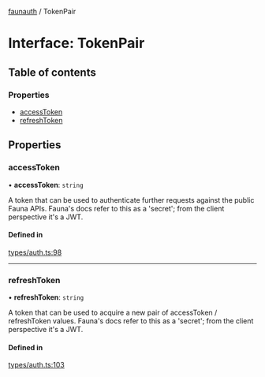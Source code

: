 [faunauth](../index.md) / TokenPair

# Interface: TokenPair

## Table of contents

### Properties

- [accessToken](TokenPair.md#accesstoken)
- [refreshToken](TokenPair.md#refreshtoken)

## Properties

### accessToken

• **accessToken**: `string`

A token that can be used to authenticate further requests against the public Fauna APIs.
Fauna's docs refer to this as a 'secret'; from the client perspective it's a JWT.

#### Defined in

[types/auth.ts:98](https://github.com/alexnitta/faunauth/blob/d7db393/src/types/auth.ts#L98)

___

### refreshToken

• **refreshToken**: `string`

A token that can be used to acquire a new pair of accessToken / refreshToken values. Fauna's
docs refer to this as a 'secret'; from the client perspective it's a JWT.

#### Defined in

[types/auth.ts:103](https://github.com/alexnitta/faunauth/blob/d7db393/src/types/auth.ts#L103)
